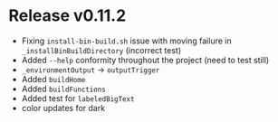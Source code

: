 # Release v0.11.2

- Fixing `install-bin-build.sh` issue with moving failure in `_installBinBuildDirectory` (incorrect test)
- Added `--help` conformity throughout the project (need to test still)
- `_environmentOutput` -> `outputTrigger`
- Added `buildHome`
- Added `buildFunctions`
- Added test for `labeledBigText`
- color updates for dark
